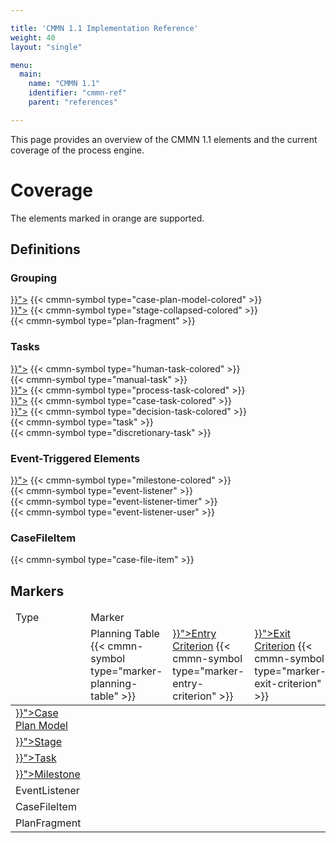 ```yaml
---

title: 'CMMN 1.1 Implementation Reference'
weight: 40
layout: "single"

menu:
  main:
    name: "CMMN 1.1"
    identifier: "cmmn-ref"
    parent: "references"

---
```


This page provides an overview of the CMMN 1.1 elements and the current coverage of the process engine.

# Coverage

The elements marked in <span class="label label-warning">orange</span> are supported.

## Definitions

<div class="cmmn-symbols">
  <div class="row">
    <div class="col-md-12">
      <h3>Grouping</h3>
      <div class="bpmn-symbol-container implemented">
        <a href="{{< ref "/reference/cmmn11/grouping-tasks/stage.md" >}}"><span class="glyphicon glyphicon-eye-open"></span></a>
        {{< cmmn-symbol type="case-plan-model-colored" >}}
      </div>
      <div class="bpmn-symbol-container implemented">
        <a href="{{< ref "/reference/cmmn11/grouping-tasks/stage.md" >}}"><span class="glyphicon glyphicon-eye-open"></span></a>
        {{< cmmn-symbol type="stage-collapsed-colored" >}}            
      </div>
      <div class="bpmn-symbol-container">
        {{< cmmn-symbol type="plan-fragment" >}}
      </div>
    </div>
  </div>
  <div class="row">
    <div class="col-md-12">
      <h3>Tasks</h3>
      <div class="bpmn-symbol-container implemented">
        <a href="{{< ref "/reference/cmmn11/tasks/human-task.md" >}}"><span class="glyphicon glyphicon-eye-open"></span></a>
        {{< cmmn-symbol type="human-task-colored" >}} 
      </div>
      <div class="bpmn-symbol-container">
        {{< cmmn-symbol type="manual-task" >}}
      </div>
      <div class="bpmn-symbol-container implemented">
        <a href="{{< ref "/reference/cmmn11/tasks/process-task.md" >}}"><span class="glyphicon glyphicon-eye-open"></span></a>
        {{< cmmn-symbol type="process-task-colored" >}}
      </div>
      <div class="bpmn-symbol-container implemented">
        <a href="{{< ref "/reference/cmmn11/tasks/case-task.md" >}}"><span class="glyphicon glyphicon-eye-open"></span></a>
        {{< cmmn-symbol type="case-task-colored" >}}
      </div>
      <div class="bpmn-symbol-container implemented">
        <a href="{{< ref "/reference/cmmn11/tasks/decision-task.md" >}}"><span class="glyphicon glyphicon-eye-open"></span></a>
        {{< cmmn-symbol type="decision-task-colored" >}}
      </div>
      <div class="bpmn-symbol-container">
        {{< cmmn-symbol type="task" >}}
      </div>
      <div class="bpmn-symbol-container">
        {{< cmmn-symbol type="discretionary-task" >}}
      </div>
    </div>
  </div>
  <div class="row">
    <div class="col-md-9">
      <h3>Event-Triggered Elements</h3>
      <div class="bpmn-symbol-container implemented">
        <a href="{{< ref "/reference/cmmn11/milestone.md" >}}"><span class="glyphicon glyphicon-eye-open"></span></a>
        {{< cmmn-symbol type="milestone-colored" >}}
      </div>
      <div class="bpmn-symbol-container">
        {{< cmmn-symbol type="event-listener" >}}
      </div>
      <div class="bpmn-symbol-container">
        {{< cmmn-symbol type="event-listener-timer" >}}
      </div>
      <div class="bpmn-symbol-container">
        {{< cmmn-symbol type="event-listener-user" >}}
      </div>
    </div>
    <div class="col-md-3">
      <h3>CaseFileItem</h3>
      <div class="bpmn-symbol-container">
        {{< cmmn-symbol type="case-file-item" >}}
      </div>
    </div>
  </div>
</div>

## Markers


<table class="table table-bordered table-responsive table-cmmn-events">
  <thead>
    <tr>
      <td>Type</td>
      <td colspan="7">Marker</td>
    </tr>
    <tr class="collapse-bottom">
      <td></td>
      <td>
        <span class="text">Planning Table</span>
        {{< cmmn-symbol type="marker-planning-table" >}}
      </td>
      <td>
        <a class="text" href="{{< ref "/reference/cmmn11/sentry.md" >}}">Entry Criterion</a>
        {{< cmmn-symbol type="marker-entry-criterion" >}}
      </td>
      <td>
        <a class="text" href="{{< ref "/reference/cmmn11/sentry.md" >}}">Exit Criterion</a>
        {{< cmmn-symbol type="marker-exit-criterion" >}}
      </td>
      <td>
        <a class="text" href="{{< ref "/reference/cmmn11/markers/auto-complete.md" >}}">AutoComplete</a>
        {{< cmmn-symbol type="marker-auto-complete" >}}
      </td>
      <td>
        <a class="text" href="{{< ref "/reference/cmmn11/markers/manual-activation-rule.md" >}}">Manual Activation</a>
        {{< cmmn-symbol type="marker-manual-activation" >}}
      </td>
      <td>
        <a class="text" href="{{< ref "/reference/cmmn11/markers/required-rule.md" >}}">Required</a>
        {{< cmmn-symbol type="marker-required" >}}
      </td>
      <td>
        <a class="text" href="{{< ref "/reference/cmmn11/markers/repetition-rule.md" >}}">Repetition</a>
        {{< cmmn-symbol type="marker-repetition" >}}
      </td>
    </tr>
  </thead>
  <tbody>
    <tr>
      <td><a href="{{< ref "/reference/cmmn11/grouping-tasks/stage.md" >}}">Case Plan Model</a></td>
      <td>
        <span class="glyphicon glyphicon-remove"></span>
      </td>
      <td>
      </td>
      <td>
        <span class="glyphicon glyphicon-ok"></span>
      </td>
      <td>
        <span class="glyphicon glyphicon-ok"></span>
      </td>
      <td></td>
      <td></td>
      <td></td>
    </tr>
    <tr>
      <td><a href="{{< ref "/reference/cmmn11/grouping-tasks/stage.md" >}}">Stage</a></td>
      <td>
        <span class="glyphicon glyphicon-remove"></span>
      </td>
      <td>
        <span class="glyphicon glyphicon-ok"></span>
      </td>
      <td>
        <span class="glyphicon glyphicon-ok"></span>
      </td>
      <td>
        <span class="glyphicon glyphicon-ok"></span>
      </td>
      <td>
        <span class="glyphicon glyphicon-ok"></span>
      </td>
      <td>
        <span class="glyphicon glyphicon-ok"></span>
      </td>
      <td>
        <span class="glyphicon glyphicon-ok"></span>
      </td>
    </tr>
    <tr>
      <td><a href="{{< ref "/reference/cmmn11/tasks/_index.md" >}}">Task</a></td>
      <td>
        <span class="glyphicon glyphicon-remove"></span>
      </td>
      <td>
        <span class="glyphicon glyphicon-ok"></span>
      </td>
      <td>
        <span class="glyphicon glyphicon-ok"></span>
      </td>
      <td></td>
      <td>
        <span class="glyphicon glyphicon-ok"></span>
      </td>
      <td>
        <span class="glyphicon glyphicon-ok"></span>
      </td>
      <td>
        <span class="glyphicon glyphicon-ok"></span>
      </td>
    </tr>
    <tr>
      <td><a href="{{< ref "/reference/cmmn11/milestone.md" >}}">Milestone</a></td>
      <td></td>
      <td>
        <span class="glyphicon glyphicon-ok"></span>
      </td>
      <td></td>
      <td></td>
      <td></td>
      <td>
        <span class="glyphicon glyphicon-ok"></span>
      </td>
      <td>
        <span class="glyphicon glyphicon-ok"></span>
      </td>
    </tr>
    <tr>
      <td>EventListener</td>
      <td></td>
      <td></td>
      <td></td>
      <td></td>
      <td></td>
      <td></td>
      <td></td>
    </tr>
    <tr>
      <td>CaseFileItem</td>
      <td></td>
      <td></td>
      <td></td>
      <td></td>
      <td></td>
      <td></td>
      <td></td>
    </tr>
    <tr>
      <td>PlanFragment</td>
      <td></td>
      <td></td>
      <td></td>
      <td></td>
      <td></td>
      <td></td>
      <td></td>
    </tr>
  </tbody>
</table>
